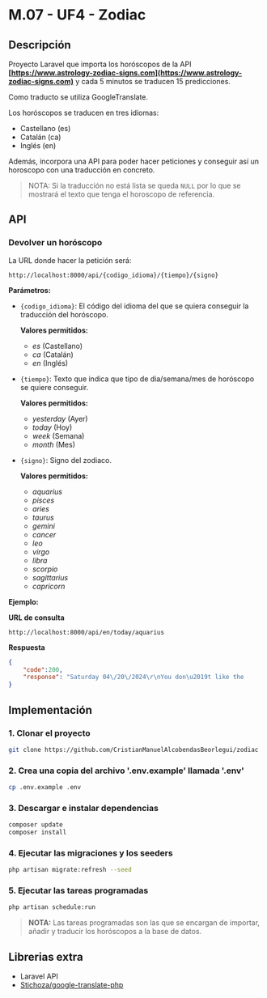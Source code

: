 # M.07 - UF4 - Zodiac

## Descripción
Proyecto Laravel que importa los horóscopos de la API **[https://www.astrology-zodiac-signs.com](https://www.astrology-zodiac-signs.com)** y cada 5 minutos se traducen 15 predicciones.

Como traducto se utiliza GoogleTranslate.

Los horóscopos se traducen en tres idiomas:
- Castellano (es)
- Catalán (ca)
- Inglés (en)


Además, incorpora una API para poder hacer peticiones y conseguir así un horoscopo con una traducción en concreto.

> NOTA: Si la traducción no está lista se queda `NULL` por lo que se mostrará el texto que tenga el horoscopo de referencia.

## API

### Devolver un horóscopo
La URL donde hacer la petición será:
```
http://localhost:8000/api/{codigo_idioma}/{tiempo}/{signo}
```

**Parámetros:**
- `{codigo_idioma}`: El código del idioma del que se quiera conseguir la traducción del horóscopo. 

    **Valores permitidos:**
    - _es_ (Castellano)
    - _ca_ (Catalán)
    - _en_ (Inglés)


- `{tiempo}`: Texto que indica que tipo de dia/semana/mes de horóscopo se quiere conseguir.

    **Valores permitidos:**
    - _yesterday_ (Ayer)
    - _today_ (Hoy)
    - _week_ (Semana)
    - _month_ (Mes)

- `{signo}`: Signo del zodiaco.

    **Valores permitidos:**
    - _aquarius_
    - _pisces_
    - _aries_
    - _taurus_
    - _gemini_
    - _cancer_
    - _leo_
    - _virgo_
    - _libra_
    - _scorpio_
    - _sagittarius_
    - _capricorn_

**Ejemplo:**

**URL de consulta**
```
http://localhost:8000/api/en/today/aquarius
```

**Respuesta**
```json
{
    "code":200,
    "response": "Saturday 04\/20\/2024\r\nYou don\u2019t like the       situation that is behind you, with leftover emotions still disturbing your peace. You won\u2019t move on as easily as you\u2019d like to, but you have enough time on your hands to handle things properly and with an open heart. \r\n\nYou are in the process of healing and you could use some time on your own, to contemplate on progress you\u2019ve made so far and on everything that has been done well along the way.\r\n\n"
}
```

## Implementación

### 1. Clonar el proyecto
```bash
git clone https://github.com/CristianManuelAlcobendasBeorlegui/zodiac
```

### 2. Crea una copia del archivo '.env.example' llamada '.env'
```bash
cp .env.example .env
```

### 3. Descargar e instalar dependencias
```bash
composer update
composer install
```

### 4. Ejecutar las migraciones y los seeders
```bash
php artisan migrate:refresh --seed
```

### 5. Ejecutar las tareas programadas
```bash
php artisan schedule:run
```

> **NOTA:** Las tareas programadas son las que se encargan de importar, añadir y traducir los horóscopos a la base de datos.

## Librerias extra
- Laravel API
- [Stichoza/google-translate-php](https://github.com/Stichoza/google-translate-php)